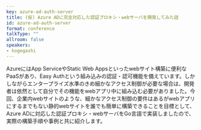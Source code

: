 ```yaml
---
key: azure-ad-auth-server
title: (仮) Azure ADに完全対応した認証プロキシ・webサーバを開発してみた話
id: azure-ad-auth-server
format: conference
talkType: ""
allroom: false
speakers:
- hogegashi
---
```

AzureにはApp ServiceやStatic Web Appsといったwebサイト構築に便利なPaaSがあり、Easy Authという組み込みの認証・認可機能を備えています。しかしながらエンタープライズ水準のきめ細かなアクセス制御が必要な場合は、開発者は依然として自分でその機能をwebアプリ中に組み込む必要がありました。今回、企業内webサイトのような、細かなアクセス制御の要件はあるがwebアプリにするまでもない静的webサイトを誰でも簡単に構築できることを目標として、Azure ADに対応した認証プロキシ・webサーバをGo言語で実装しましたので、実際の構築手順や事例と共に紹介します。
